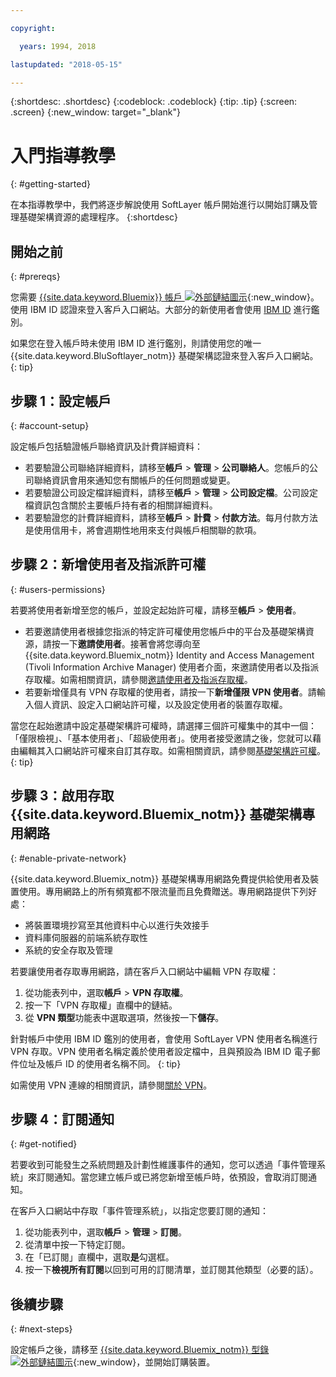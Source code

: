 ```yaml
---

copyright:

  years: 1994, 2018

lastupdated: "2018-05-15"

---
```


{:shortdesc: .shortdesc}
{:codeblock: .codeblock}
{:tip: .tip}
{:screen: .screen}
{:new_window: target="_blank"}


# 入門指導教學
{: #getting-started}

在本指導教學中，我們將逐步解說使用 SoftLayer 帳戶開始進行以開始訂購及管理基礎架構資源的處理程序。
{:shortdesc}

## 開始之前
{: #prereqs}

您需要 [{{site.data.keyword.Bluemix}} 帳戶 ![外部鏈結圖示](../icons/launch-glyph.svg "外部鏈結圖示")](https://control.bluemix.net/){:new_window}。使用 IBM ID 認證來登入客戶入口網站。大部分的新使用者會使用 [IBM ID](/docs/account/softlayerlink.html#switchtoIBMid) 進行鑑別。

如果您在登入帳戶時未使用 IBM ID 進行鑑別，則請使用您的唯一 {{site.data.keyword.BluSoftlayer_notm}} 基礎架構認證來登入客戶入口網站。
{: tip}

## 步驟 1：設定帳戶
{: #account-setup}

設定帳戶包括驗證帳戶聯絡資訊及計費詳細資料：
 * 若要驗證公司聯絡詳細資料，請移至**帳戶** > **管理** > **公司聯絡人**。您帳戶的公司聯絡資訊會用來通知您有關帳戶的任何問題或變更。
 * 若要驗證公司設定檔詳細資料，請移至**帳戶** > **管理** > **公司設定檔**。公司設定檔資訊包含關於主要帳戶持有者的相關詳細資料。
 * 若要驗證您的計費詳細資料，請移至**帳戶** > **計費** > **付款方法**。每月付款方法是使用信用卡，將會週期性地用來支付與帳戶相關聯的款項。

## 步驟 2：新增使用者及指派許可權
{: #users-permissions}

若要將使用者新增至您的帳戶，並設定起始許可權，請移至**帳戶** > **使用者**。
 * 若要邀請使用者根據您指派的特定許可權使用您帳戶中的平台及基礎架構資源，請按一下**邀請使用者**。接著會將您導向至 {{site.data.keyword.Bluemix_notm}} Identity and Access Management (Tivoli Information Archive Manager) 使用者介面，來邀請使用者以及指派存取權。如需相關資訊，請參閱[邀請使用者及指派存取權](/docs/iam/iamuserinv.html)。
 * 若要新增僅具有 VPN 存取權的使用者，請按一下**新增僅限 VPN 使用者**。請輸入個人資訊、設定入口網站許可權，以及設定使用者的裝置存取權。

當您在起始邀請中設定基礎架構許可權時，請選擇三個許可權集中的其中一個：「僅限檢視」、「基本使用者」、「超級使用者」。使用者接受邀請之後，您就可以藉由編輯其入口網站許可權來自訂其存取。如需相關資訊，請參閱[基礎架構許可權](/docs/iam/infrastructureaccess.html)。
{: tip}

## 步驟 3：啟用存取 {{site.data.keyword.Bluemix_notm}} 基礎架構專用網路
{: #enable-private-network}

{{site.data.keyword.Bluemix_notm}} 基礎架構專用網路免費提供給使用者及裝置使用。專用網路上的所有頻寬都不限流量而且免費贈送。專用網路提供下列好處：
  * 將裝置環境抄寫至其他資料中心以進行失效接手
  * 資料庫伺服器的前端系統存取性
  * 系統的安全存取及管理

若要讓使用者存取專用網路，請在客戶入口網站中編輯 VPN 存取權：
  1. 從功能表列中，選取**帳戶** > **VPN 存取權**。  
  2. 按一下「VPN 存取權」直欄中的鏈結。
  3. 從 **VPN 類型**功能表中選取選項，然後按一下**儲存**。  

針對帳戶中使用 IBM ID 鑑別的使用者，會使用 SoftLayer VPN 使用者名稱進行 VPN 存取。VPN 使用者名稱定義於使用者設定檔中，且與預設為 IBM ID 電子郵件位址及帳戶 ID 的使用者名稱不同。
{: tip}

如需使用 VPN 連線的相關資訊，請參閱[關於 VPN](/docs/infrastructure/iaas-vpn/about-vpn.html)。

## 步驟 4：訂閱通知
{: #get-notified}

若要收到可能發生之系統問題及計劃性維護事件的通知，您可以透過「事件管理系統」來訂閱通知。當您建立帳戶或已將您新增至帳戶時，依預設，會取消訂閱通知。

在客戶入口網站中存取「事件管理系統」，以指定您要訂閱的通知：
  1. 從功能表列中，選取**帳戶** > **管理** > **訂閱**。
  2. 從清單中按一下特定訂閱。
  3. 在「已訂閱」直欄中，選取**是**勾選框。
  4. 按一下**檢視所有訂閱**以回到可用的訂閱清單，並訂閱其他類型（必要的話）。

## 後續步驟
{: #next-steps}

設定帳戶之後，請移至 [{{site.data.keyword.Bluemix_notm}} 型錄 ![外部鏈結圖示](../icons/launch-glyph.svg)](https://console.bluemix.net/catalog/?category=infrastructure){:new_window}，並開始訂購裝置。
